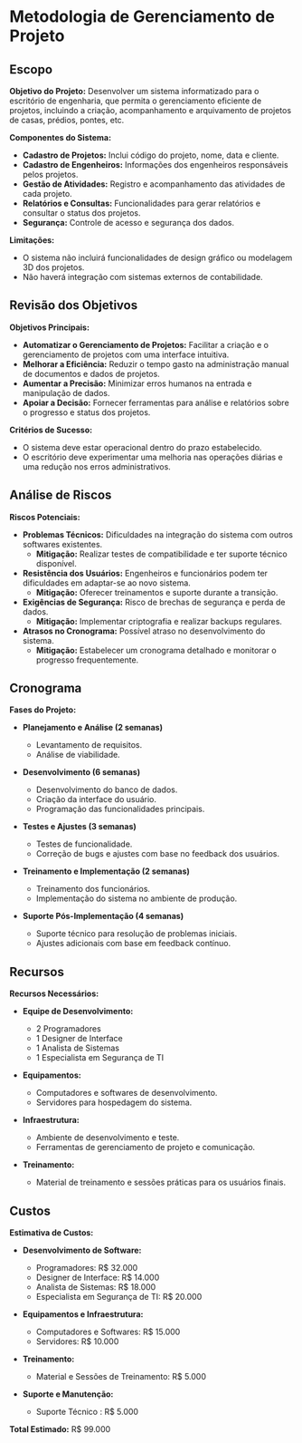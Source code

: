 # Metodologia de Gerenciamento de Projeto

## Escopo

**Objetivo do Projeto:**
Desenvolver um sistema informatizado para o escritório de engenharia, que permita o gerenciamento eficiente de projetos, incluindo a criação, acompanhamento e arquivamento de projetos de casas, prédios, pontes, etc.

**Componentes do Sistema:**
- **Cadastro de Projetos:** Inclui código do projeto, nome, data e cliente.
- **Cadastro de Engenheiros:** Informações dos engenheiros responsáveis pelos projetos.
- **Gestão de Atividades:** Registro e acompanhamento das atividades de cada projeto.
- **Relatórios e Consultas:** Funcionalidades para gerar relatórios e consultar o status dos projetos.
- **Segurança:** Controle de acesso e segurança dos dados.

**Limitações:**
- O sistema não incluirá funcionalidades de design gráfico ou modelagem 3D dos projetos.
- Não haverá integração com sistemas externos de contabilidade.

## Revisão dos Objetivos

**Objetivos Principais:**
- **Automatizar o Gerenciamento de Projetos:** Facilitar a criação e o gerenciamento de projetos com uma interface intuitiva.
- **Melhorar a Eficiência:** Reduzir o tempo gasto na administração manual de documentos e dados de projetos.
- **Aumentar a Precisão:** Minimizar erros humanos na entrada e manipulação de dados.
- **Apoiar a Decisão:** Fornecer ferramentas para análise e relatórios sobre o progresso e status dos projetos.

**Critérios de Sucesso:**
- O sistema deve estar operacional dentro do prazo estabelecido.
- O escritório deve experimentar uma melhoria nas operações diárias e uma redução nos erros administrativos.

## Análise de Riscos

**Riscos Potenciais:**
- **Problemas Técnicos:** Dificuldades na integração do sistema com outros softwares existentes.
  - **Mitigação:** Realizar testes de compatibilidade e ter suporte técnico disponível.
- **Resistência dos Usuários:** Engenheiros e funcionários podem ter dificuldades em adaptar-se ao novo sistema.
  - **Mitigação:** Oferecer treinamentos e suporte durante a transição.
- **Exigências de Segurança:** Risco de brechas de segurança e perda de dados.
  - **Mitigação:** Implementar criptografia e realizar backups regulares.
- **Atrasos no Cronograma:** Possível atraso no desenvolvimento do sistema.
  - **Mitigação:** Estabelecer um cronograma detalhado e monitorar o progresso frequentemente.

## Cronograma

**Fases do Projeto:**

- **Planejamento e Análise (2 semanas)**
  - Levantamento de requisitos.
  - Análise de viabilidade.
  
- **Desenvolvimento (6 semanas)**
  - Desenvolvimento do banco de dados.
  - Criação da interface do usuário.
  - Programação das funcionalidades principais.
  
- **Testes e Ajustes (3 semanas)**
  - Testes de funcionalidade.
  - Correção de bugs e ajustes com base no feedback dos usuários.
  
- **Treinamento e Implementação (2 semanas)**
  - Treinamento dos funcionários.
  - Implementação do sistema no ambiente de produção.
  
- **Suporte Pós-Implementação (4 semanas)**
  - Suporte técnico para resolução de problemas iniciais.
  - Ajustes adicionais com base em feedback contínuo.

## Recursos

**Recursos Necessários:**

- **Equipe de Desenvolvimento:**
  - 2 Programadores
  - 1 Designer de Interface
  - 1 Analista de Sistemas
  - 1 Especialista em Segurança de TI
  
- **Equipamentos:**
  - Computadores e softwares de desenvolvimento.
  - Servidores para hospedagem do sistema.

- **Infraestrutura:**
  - Ambiente de desenvolvimento e teste.
  - Ferramentas de gerenciamento de projeto e comunicação.

- **Treinamento:**
  - Material de treinamento e sessões práticas para os usuários finais.

## Custos

**Estimativa de Custos:**

- **Desenvolvimento de Software:**
  - Programadores: R$ 32.000
  - Designer de Interface: R$ 14.000
  - Analista de Sistemas: R$ 18.000
  - Especialista em Segurança de TI: R$ 20.000

- **Equipamentos e Infraestrutura:**
  - Computadores e Softwares: R$ 15.000
  - Servidores: R$ 10.000

- **Treinamento:**
  - Material e Sessões de Treinamento: R$ 5.000

- **Suporte e Manutenção:**
  - Suporte Técnico : R$ 5.000

**Total Estimado:** R$ 99.000
